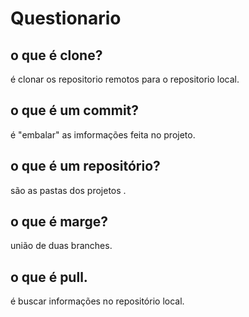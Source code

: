 # Questionario
## o que é clone?
é clonar os repositorio remotos para o repositorio local.
## o que é um commit?
é "embalar" as imformações feita no projeto.
## o que é um repositório?
são as pastas dos projetos .
## o que é marge?
união de duas branches.
## o que é pull.
é buscar informações no repositório local.
